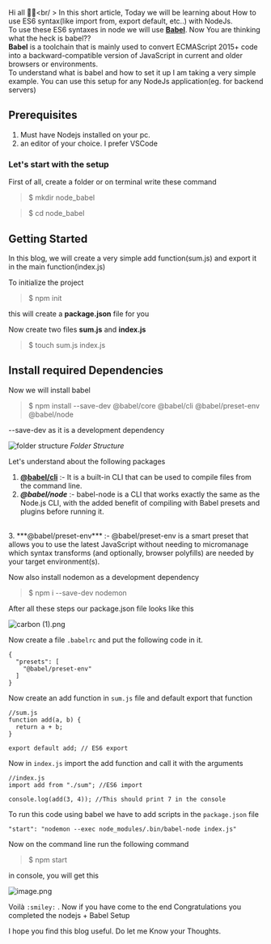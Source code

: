Hi all 🤞🤞<br/ >
In this short article, Today we will be learning about How to use ES6 syntax(like import from, export default, etc..) with NodeJs.<br />
To use these ES6 syntaxes in node we will use [**Babel**](https://babeljs.io/). Now You are thinking what the heck is babel??<br />
**Babel** is a toolchain that is mainly used to convert ECMAScript 2015+ code into a backward-compatible version of JavaScript in current and older browsers or environments. <br />
To understand what is babel and how to set it up I am taking a very simple example. You can use this setup for any NodeJs application(eg. for backend servers)

##  Prerequisites <br />
1. Must have Nodejs installed on your pc.
2. an editor of your choice. I prefer VSCode


### Let's start with the setup

First of all, create a folder
or 
on terminal write these command
> $ mkdir node_babel  

> $ cd node_babel



## Getting Started

In this blog, we will create a very simple add function(sum.js) and export it in the main function(index.js)

To initialize the project 

> $ npm init   <br/>

this will create a **package.json** file for you

Now create two files **sum.js** and **index.js**

> $ touch sum.js index.js

## Install required Dependencies

Now we will install babel 

> $ npm install --save-dev  @babel/core  @babel/cli  @babel/preset-env @babel/node


--save-dev as it is a development dependency


![folder structure](https://cdn.hashnode.com/res/hashnode/image/upload/v1616859773685/pFfcuCx7a.png)
*Folder Structure*


Let's understand about the following packages

1. [**@babel/cli**](https://babeljs.io/docs/en/babel-cli) :- It is a built-in CLI that can be used to compile files from the 
 command line.<br/>
2. ***@babel/node*** :- babel-node is a CLI that works exactly the same as the Node.js CLI, with the added benefit of compiling with Babel presets and plugins before running it.
<br/>
3. ***@babel/preset-env*** :- @babel/preset-env is a smart preset that allows you to use the latest JavaScript without needing to micromanage which syntax transforms (and optionally, browser polyfills) are needed by your target environment(s).<br/>

Now also install nodemon as a development dependency

> $ npm i --save-dev nodemon

After all these steps our package.json file looks like this 

![carbon (1).png](https://cdn.hashnode.com/res/hashnode/image/upload/v1616862466740/jce0uGLco.png)


Now create a file `.babelrc` and put the following code in it.

```
{
  "presets": [
    "@babel/preset-env"
  ]
}
```

Now create an add function in `sum.js` file and default export that function

```
//sum.js
function add(a, b) { 
  return a + b;
}

export default add; // ES6 export

```

Now  in `index.js` import the add function and call it with the arguments
```
//index.js
import add from "./sum"; //ES6 import

console.log(add(3, 4)); //This should print 7 in the console

```

To run this code using babel we have to add scripts in the `package.json` file

```
"start": "nodemon --exec node_modules/.bin/babel-node index.js"
```
Now on the command line run the following command

> $ npm start

in console, you will get this

![image.png](https://cdn.hashnode.com/res/hashnode/image/upload/v1616862667496/FvTqVs_84.png)

Voilà  `:smiley:` . Now if you have come to the end Congratulations you completed the nodejs + Babel Setup

I hope you find this blog useful. Do let me Know your Thoughts.
